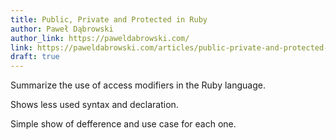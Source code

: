 ```yaml
---
title: Public, Private and Protected in Ruby
author: Paweł Dąbrowski
author_link: https://paweldabrowski.com/
link: https://paweldabrowski.com/articles/public-private-and-protected-in-ruby?utm_source=convertkit&utm_medium=email&utm_campaign=I+bet+you+don%27t+know+everything+about+public%2C+private+and+protected+in+Ruby%20-%208862841
draft: true
---
```


Summarize the use of access modifiers in the Ruby language.

Shows less used syntax and declaration. 

Simple show of defference and use case for each one.

